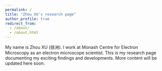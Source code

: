 ```yaml
---
permalink: /
title: "Zhou XU's research page"
author_profile: true
redirect_from: 
  - /about/
  - /about.html
---
```


My name is Zhou XU (徐洲). I work at Monash Centre for Electron Microscopy as an electron microscope scientist. This is my research page documenting my exciting findings and developments. More content will be updated here soon.
